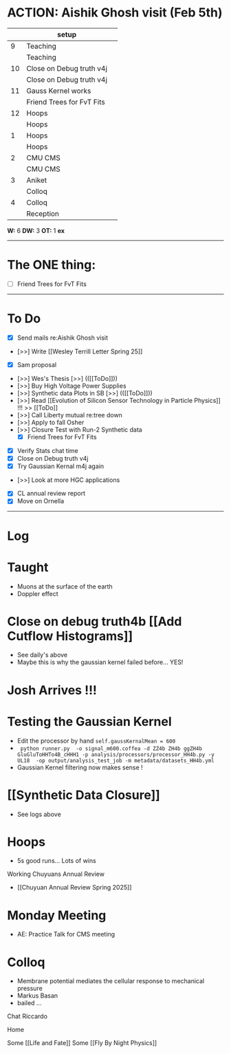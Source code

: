 # ACTION:  Aishik Ghosh visit (Feb 5th)

|     | setup                     |     |
| --- | ------------------------- | --- |
| 9   | Teaching                  |     |
|     | Teaching                  |     |
| 10  | Close on Debug truth v4j  |     |
|     | Close on Debug truth v4j  |     |
| 11  | Gauss Kernel works        |     |
|     | Friend Trees for FvT Fits |     |
| 12  | Hoops                     |     |
|     | Hoops                     |     |
| 1   | Hoops                     |     |
|     | Hoops                     |     |
| 2   | CMU CMS                   |     |
|     | CMU CMS                   |     |
| 3   | Aniket                    |     |
|     | Colloq                    |     |
| 4   | Colloq                    |     |
|     | Reception                 |     |

**W:** 6 
**DW:** 3
**OT:** 1
**ex** 

---
# The ONE thing: 
- [ ] Friend Trees for FvT Fits

---
# To Do

- [x]  Send mails re:Aishik Ghosh visit
- [>>] Write [[Wesley Terrill Letter Spring 25]]
- [x] Sam proposal
- [>>] Wes's Thesis [>>] (([[ToDo]]))
- [>>] Buy High Voltage Power Supplies
- [>>]  Synthetic data Plots in SB  [>>] (([[ToDo]]))
- [>>] Read [[Evolution of Silicon Sensor Technology in Particle Physics]] !!! >> [[ToDo]]
- [>>] Call Liberty mutual re:tree down
- [>>]  Apply to fall Osher
- [>>] Closure Test with Run-2 Synthetic data
	- [x]  Friend Trees for FvT Fits
- [x] Verify Stats chat time
- [x] Close on Debug truth v4j
- [x] Try Gaussian Kernal m4j again
- [>>] Look at more HGC applications
- [x] CL annual review report
- [x] Move on Ornella
---

# Log


# Taught 
- Muons at the surface of the earth
- Doppler effect

# Close on debug truth4b [[Add Cutflow Histograms]]
- See daily's above
- Maybe this is why the gaussian kernel failed before... YES! 

# Josh Arrives !!!

# Testing the Gaussian Kernel 
- Edit the processor by hand `self.gaussKernalMean = 600`
- ` python runner.py  -o signal_m600.coffea -d ZZ4b ZH4b ggZH4b GluGluToHHTo4B_cHHH1 -p analysis/processors/processor_HH4b.py -y UL18  -op output/analysis_test_job -m metadata/datasets_HH4b.yml`
- Gaussian Kernel filtering now makes sense !

# [[Synthetic Data Closure]]
- See logs above

# Hoops
- 5s good runs... Lots of wins

Working Chuyuans Annual Review
- [[Chuyuan Annual Review Spring 2025]]

# Monday Meeting
- AE: Practice Talk for CMS meeting

# Colloq 
- Membrane potential mediates the cellular response to mechanical pressure
- Markus Basan
- bailed ... 

Chat Riccardo 

Home 

Some [[Life and Fate]]
Some [[Fly By Night Physics]]

